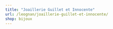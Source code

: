 ```yaml
---
title: "Joaillerie Guillet et Innocente"
url: /leognan/joaillerie-guillet-et-innocente/
shop: bijoux
---
```


